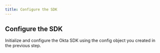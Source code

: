 ```yaml
---
title: Configure the SDK
---
```

## Configure the SDK

Initialize and configure the Okta SDK using the config object you created in the previous step. 

<StackSelector snippet="config"/>

<NextSectionLink/>

